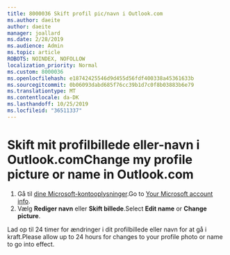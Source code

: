 ```yaml
---
title: 8000036 Skift profil pic/navn i Outlook.com
ms.author: daeite
author: daeite
manager: joallard
ms.date: 2/28/2019
ms.audience: Admin
ms.topic: article
ROBOTS: NOINDEX, NOFOLLOW
localization_priority: Normal
ms.custom: 8000036
ms.openlocfilehash: e18742425546d9d455d56fdf400338a45361633b
ms.sourcegitcommit: 0b06093dabd685f76cc39b1d7c0f8b03883b6e79
ms.translationtype: MT
ms.contentlocale: da-DK
ms.lasthandoff: 10/25/2019
ms.locfileid: "36511337"
---
```

# <a name="change-my-profile-picture-or-name-in-outlookcom"></a><span data-ttu-id="1a9d5-102">Skift mit profilbillede eller-navn i Outlook.com</span><span class="sxs-lookup"><span data-stu-id="1a9d5-102">Change my profile picture or name in Outlook.com</span></span>

1. <span data-ttu-id="1a9d5-103">Gå til [dine Microsoft-kontooplysninger](https://go.microsoft.com/fwlink/p/?linkid=860841).</span><span class="sxs-lookup"><span data-stu-id="1a9d5-103">Go to [Your Microsoft account info](https://go.microsoft.com/fwlink/p/?linkid=860841).</span></span>
1. <span data-ttu-id="1a9d5-104">Vælg **Rediger navn** eller **Skift billede**.</span><span class="sxs-lookup"><span data-stu-id="1a9d5-104">Select **Edit name** or **Change picture**.</span></span>

<span data-ttu-id="1a9d5-105">Lad op til 24 timer for ændringer i dit profilbillede eller navn for at gå i kraft.</span><span class="sxs-lookup"><span data-stu-id="1a9d5-105">Please allow up to 24 hours for changes to your profile photo or name to go into effect.</span></span>